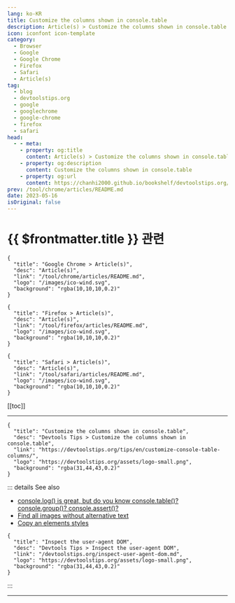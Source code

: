 ```yaml
---
lang: ko-KR
title: Customize the columns shown in console.table
description: Article(s) > Customize the columns shown in console.table
icon: iconfont icon-template
category: 
  - Browser
  - Google
  - Google Chrome
  - Firefox
  - Safari
  - Article(s)
tag: 
  - blog
  - devtoolstips.org
  - google
  - googlechrome
  - google-chrome
  - firefox
  - safari
head:  
  - - meta:
    - property: og:title
      content: Article(s) > Customize the columns shown in console.table
    - property: og:description
      content: Customize the columns shown in console.table
    - property: og:url
      content: https://chanhi2000.github.io/bookshelf/devtoolstips.org/customize-console-table-columns.html
prev: /tool/chrome/articles/README.md
date: 2023-05-16
isOriginal: false
---
```


# {{ $frontmatter.title }} 관련

```component VPCard
{
  "title": "Google Chrome > Article(s)",
  "desc": "Article(s)",
  "link": "/tool/chrome/articles/README.md",
  "logo": "/images/ico-wind.svg",
  "background": "rgba(10,10,10,0.2)"
}
```

```component VPCard
{
  "title": "Firefox > Article(s)",
  "desc": "Article(s)",
  "link": "/tool/firefox/articles/README.md",
  "logo": "/images/ico-wind.svg",
  "background": "rgba(10,10,10,0.2)"
}
```

```component VPCard
{
  "title": "Safari > Article(s)",
  "desc": "Article(s)",
  "link": "/tool/safari/articles/README.md",
  "logo": "/images/ico-wind.svg",
  "background": "rgba(10,10,10,0.2)"
}
```

[[toc]]

---

```component VPCard
{
  "title": "Customize the columns shown in console.table",
  "desc": "Devtools Tips > Customize the columns shown in console.table",
  "link": "https://devtoolstips.org/tips/en/customize-console-table-columns/",
  "logo": "https://devtoolstips.org/assets/logo-small.png",
  "background": "rgba(31,44,43,0.2)"
}
```

<!-- TODO:  작성 -->

::: details See also

- [console.log() is great, but do you know console.table()? console.group()? console.assert()?](https://devtoolstips.org/tips/en/console-table-group-assert) <!-- TODO: add VPCard -->
- [Find all images without alternative text](https://devtoolstips.org/tips/en/find-all-images-without-alt-text) <!-- TODO: add VPCard -->
- [Copy an elements styles](https://devtoolstips.org/tips/en/copy-element-styles) <!-- TODO: add VPCard -->

```component VPCard
{
  "title": "Inspect the user-agent DOM",
  "desc": "Devtools Tips > Inspect the user-agent DOM",
  "link": "/devtoolstips.org/inspect-user-agent-dom.md",
  "logo": "https://devtoolstips.org/assets/logo-small.png",
  "background": "rgba(31,44,43,0.2)"
}
```

:::

---

<TagLinks />